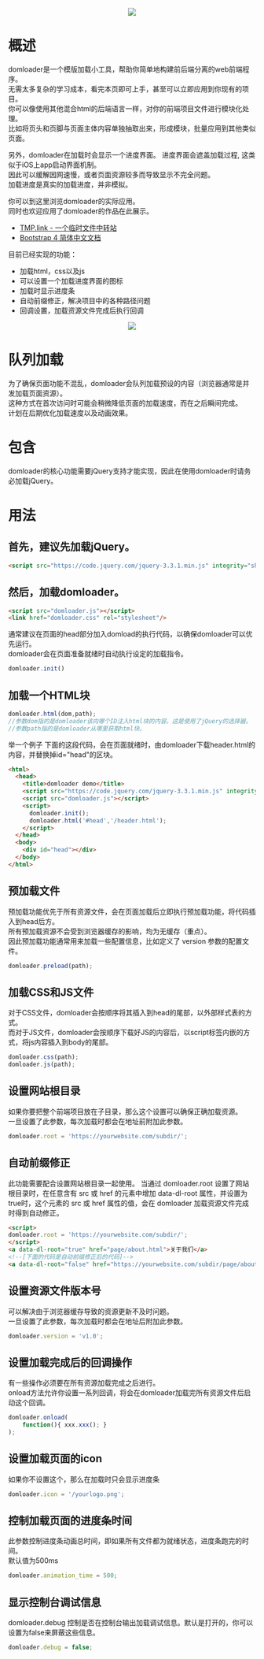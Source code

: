 <p align="center">
<img src="https://github.com/tmplink/domloader/blob/master/images/struct.png?raw=true"/>
</p>

# 概述
domloader是一个模版加载小工具，帮助你简单地构建前后端分离的web前端程序。  
无需太多复杂的学习成本，看完本页即可上手，甚至可以立即应用到你现有的项目。  
你可以像使用其他混合html的后端语言一样，对你的前端项目文件进行模块化处理。   
比如将页头和页脚与页面主体内容单独抽取出来，形成模块，批量应用到其他类似页面。  

另外，domloader在加载时会显示一个进度界面。 
进度界面会遮盖加载过程, 这类似于iOS上app启动界面机制。  
因此可以缓解因网速慢，或者页面资源较多而导致显示不完全问题。   
加载进度是真实的加载进度，并非模拟。  

你可以到这里浏览domloader的实际应用。  
同时也欢迎应用了domloader的作品在此展示。  

* [TMP.link - 一个临时文件中转站](http://tmp.link)   
* [Bootstrap 4 简体中文文档](http://bs4.vx.link) 

目前已经实现的功能：
* 加载html，css以及js
* 可以设置一个加载进度界面的图标
* 加载时显示进度条
* 自动前缀修正，解决项目中的各种路径问题
* 回调设置，加载资源文件完成后执行回调

<p align="center">
<img src="https://github.com/tmplink/domloader/blob/master/images/demo.png?raw=true"/>
</p>

# 队列加载
为了确保页面功能不混乱，domloader会队列加载预设的内容（浏览器通常是并发加载页面资源）。   
这种方式在首次访问时可能会稍微降低页面的加载速度，而在之后瞬间完成。  
计划在后期优化加载速度以及动画效果。

# 包含
domloader的核心功能需要jQuery支持才能实现，因此在使用domloader时请务必加载jQuery。

# 用法
## 首先，建议先加载jQuery。

```html
<script src="https://code.jquery.com/jquery-3.3.1.min.js" integrity="sha256-FgpCb/KJQlLNfOu91ta32o/NMZxltwRo8QtmkMRdAu8=" crossorigin="anonymous"></script>
````

## 然后，加载domloader。

```html
<script src="domloader.js"></script>
<link href="domloader.css" rel="stylesheet"/>
````

通常建议在页面的head部分加入domload的执行代码，以确保domloader可以优先运行。  
domloader会在页面准备就绪时自动执行设定的加载指令。

```javascript
domloader.init()
```

## 加载一个HTML块
```javascript
domloader.html(dom,path);
//参数dom指的是domloader该向哪个ID注入html块的内容。这是使用了jQuery的选择器。
//参数path指的是domloader从哪里获取html块。
```
举一个例子
下面的这段代码，会在页面就绪时，由domloader下载header.html的内容，并替换掉id="head"的区块。
```html
<html>
  <head>
    <title>domloader demo</title>
    <script src="https://code.jquery.com/jquery-3.3.1.min.js" integrity="sha256-FgpCb/KJQlLNfOu91ta32o/NMZxltwRo8QtmkMRdAu8=" crossorigin="anonymous"></script>
    <script src="domloader.js"></script>
    <script>
      domloader.init();
      domloader.html('#head','/header.html');
    </script>
  </head>
  <body>
    <div id="head"></div>
  </body>
</html>
```

## 预加载文件
预加载功能优先于所有资源文件，会在页面加载后立即执行预加载功能，将代码插入到head后方。  
所有预加载资源不会受到浏览器缓存的影响，均为无缓存（重点）。  
因此预加载功能通常用来加载一些配置信息，比如定义了 version 参数的配置文件。
```javascript
domloader.preload(path);
```

## 加载CSS和JS文件  
对于CSS文件，domloader会按顺序将其插入到head的尾部，以外部样式表的方式。  
而对于JS文件，domloader会按顺序下载好JS的内容后，以script标签内嵌的方式，将js内容插入到body的尾部。   
```javascript
domloader.css(path);
domloader.js(path);
```

## 设置网站根目录  
如果你要把整个前端项目放在子目录，那么这个设置可以确保正确加载资源。    
一旦设置了此参数，每次加载时都会在地址前附加此参数。   
```javascript
domloader.root = 'https://yourwebsite.com/subdir/';
```

## 自动前缀修正  
此功能需要配合设置网站根目录一起使用。
当通过 domloader.root 设置了网站根目录时，在任意含有 src 或 href 的元素中增加 data-dl-root 属性，并设置为 true时，这个元素的 src 或 href 属性的值，会在 domloader 加载资源文件完成时得到自动修正。
```html
<script>
domloader.root = 'https://yourwebsite.com/subdir/';
</script>
<a data-dl-root="true" href="page/about.html">关于我们</a>
<!--[下面的代码是自动前缀修正后的代码]-->
<a data-dl-root="false" href="https://yourwebsite.com/subdir/page/about.html">关于我们</a>
```

## 设置资源文件版本号  
可以解决由于浏览器缓存导致的资源更新不及时问题。    
一旦设置了此参数，每次加载时都会在地址后附加此参数。   
```javascript
domloader.version = 'v1.0';
```

## 设置加载完成后的回调操作  
有一些操作必须要在所有资源加载完成之后进行。    
onload方法允许你设置一系列回调，将会在domloader加载完所有资源文件后启动这个回调。   
```javascript
domloader.onload(
    function(){ xxx.xxx(); }
); 
```

## 设置加载页面的icon    
如果你不设置这个，那么在加载时只会显示进度条   
```javascript
domloader.icon = '/yourlogo.png';
```

## 控制加载页面的进度条时间    
此参数控制进度条动画总时间，即如果所有文件都为就绪状态，进度条跑完的时间。   
默认值为500ms   
```javascript
domloader.animation_time = 500;
```

## 显示控制台调试信息  
domloader.debug 控制是否在控制台输出加载调试信息。默认是打开的，你可以设置为false来屏蔽这些信息。  
```javascript
domloader.debug = false;
```
